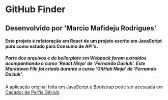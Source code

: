 # **GitHub** **Finder**

## Desenvolvido por '**Marcio Mafideju Rodrigues**'

#### Este projeto é refatoração em React de um projeto escrito em JavaScript puro como estudo para Consumo de API's.
##### Parte dos arquivos e do boilerplate em _Webpack_ foram extraídos acompanhando o curso '_React Ninja_' de '__Fernando Daciuk__'. Este Markdown File foi criado durante o curso '_GitHub Ninja_' de '__Fernando Daciuk__'.

A aplicação original feita em JavaScript e Bootstrap pode ser acessada em [Caçador de Perfis GitHub](https://mafideju.github.io/CacadordePerfisGitHubAPI/ "Caçador de Perfis GitHub").